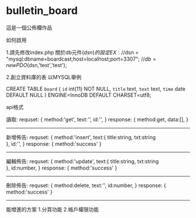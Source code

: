 # bulletin_board

這是一個公佈欄作品


如何啟用

1.請先修改index.php 關於db元件($dsn)的設定   EX:  //$dsn = "mysql:dbname=boardcast;host=localhost;port=3307"; //$db = new PDO($dsn,'test','test');

2.創立資料庫的表
以MYSQL舉例

CREATE TABLE `board` (
  `id` int(11) NOT NULL,
  `title` text,
  `text` text,
  `time` date DEFAULT NULL
) ENGINE=InnoDB DEFAULT CHARSET=utf8;


api格式

讀取:
requset:
{
  method:'get',
  text:'',
  id:'',
}
response:
{
  method:get,
  data:[],
}
______________________
新增佈告:
requset:
{
  method:'insert',
  text:{
    title:string,
    txt:string  
  },
  id:'',
}
response:
{
  method:'success'
}
___________________
編輯佈告:
requset:
{
  method:'update',
  text:{
    title:string,
    txt:string  
  },
  id:number,
}
response:
{
  method:'success'
}
____________________
刪除佈告:
requset:
{
  method:delete,
  text:'',
  id:number,
}
response:
{
  method:'success'
}
__________________



能增進的方案
1.分頁功能
2.帳戶權限功能
